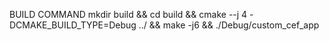 BUILD COMMAND
mkdir build && cd build &&
cmake --j 4 -DCMAKE_BUILD_TYPE=Debug ../ && make -j6 && ./Debug/custom_cef_app

